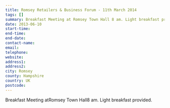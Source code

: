 ```yaml
---
title: Romsey Retailers & Business Forum - 11th March 2014
tags: []
summary: Breakfast Meeting at Romsey Town Hall 8 am. Light breakfast provided.
date: 2013-06-10
start-time: 
end-time: 
end-date: 
contact-name: 
email: 
telephone: 
website: 
address1: 
address2: 
city: Romsey
county: Hampshire
country: UK
postcode: 
---
```

Breakfast Meeting atRomsey Town Hall8 am. Light breakfast provided.

